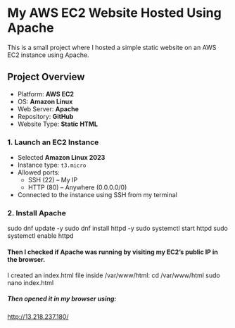 # My AWS EC2 Website Hosted Using Apache

This is a small project where I hosted a simple static website on an AWS EC2 instance using Apache.  

## Project Overview
- Platform: **AWS EC2**
- OS: **Amazon Linux**
- Web Server: **Apache**
- Repository: **GitHub**
- Website Type: **Static HTML**

### 1. Launch an EC2 Instance
- Selected **Amazon Linux 2023**
- Instance type: `t3.micro`
- Allowed ports:
  - SSH (22) – My IP
  - HTTP (80) – Anywhere (0.0.0.0/0)
- Connected to the instance using SSH from my terminal

### 2. Install Apache

sudo dnf update -y
sudo dnf install httpd -y
sudo systemctl start httpd
sudo systemctl enable httpd

#### Then I checked if Apache was running by visiting my EC2’s public IP in the browser.

I created an index.html file inside /var/www/html:
cd /var/www/html
sudo nano index.html

##### Then opened it in my browser using:
http://13.218.237.180/

